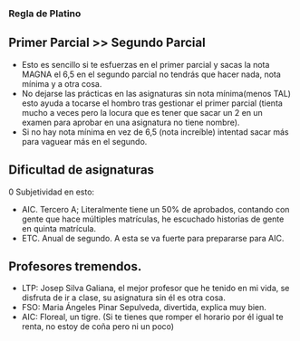 ### Regla de Platino 
## Primer Parcial >> Segundo Parcial
- Esto es sencillo si te esfuerzas en el primer parcial y sacas la nota MAGNA el 6,5 en el segundo parcial no tendrás que hacer nada, nota mínima y a otra cosa.
- No dejarse las prácticas en las asignaturas sin nota mínima(menos TAL) esto ayuda a tocarse el hombro tras gestionar el primer parcial (tienta mucho a veces pero la locura que es tener que sacar un 2 en un examen para aprobar en una asignatura no tiene nombre).
- Si no hay nota mínima en vez de 6,5 (nota increíble) intentad sacar más para vaguear más en el segundo.
## Dificultad de asignaturas
0 Subjetividad en esto:
- AIC. Tercero A; Literalmente tiene un 50% de aprobados, contando con gente que hace múltiples matrículas, he escuchado historias de gente en quinta matrícula.
- ETC. Anual de segundo. A esta se va fuerte para prepararse para AIC.
## Profesores tremendos.
- LTP:  Josep Silva Galiana, el mejor profesor que he tenido en mi vida, se disfruta de ir a clase, su asignatura sin él es otra cosa.
- FSO: Maria Ángeles Pinar Sepulveda, divertida, explica muy bien.
- AIC: Floreal, un tigre. (Si te tienes que romper el horario por él igual te renta, no estoy de coña pero ni un poco)




